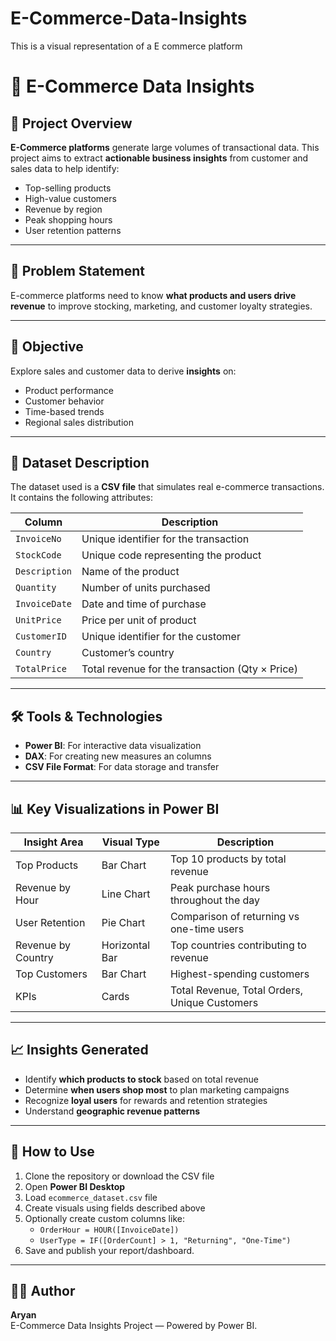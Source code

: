 # E-Commerce-Data-Insights
This is a visual representation of a E commerce  platform 
# 🛒 E-Commerce Data Insights

## 📌 Project Overview

**E-Commerce platforms** generate large volumes of transactional data. This project aims to extract **actionable business insights** from customer and sales data to help identify:

- Top-selling products
- High-value customers
- Revenue by region
- Peak shopping hours
- User retention patterns

---

## 🎯 Problem Statement

E-commerce platforms need to know **what products and users drive revenue** to improve stocking, marketing, and customer loyalty strategies.

---

## 🎯 Objective

Explore sales and customer data to derive **insights** on:

- Product performance
- Customer behavior
- Time-based trends
- Regional sales distribution

---

## 📁 Dataset Description

The dataset used is a **CSV file** that simulates real e-commerce transactions. It contains the following attributes:

| Column       | Description                                 |
|--------------|---------------------------------------------|
| `InvoiceNo`  | Unique identifier for the transaction        |
| `StockCode`  | Unique code representing the product         |
| `Description`| Name of the product                          |
| `Quantity`   | Number of units purchased                    |
| `InvoiceDate`| Date and time of purchase                    |
| `UnitPrice`  | Price per unit of product                    |
| `CustomerID` | Unique identifier for the customer           |
| `Country`    | Customer’s country                           |
| `TotalPrice` | Total revenue for the transaction (Qty × Price) |

---

## 🛠️ Tools & Technologies

- **Power BI**: For interactive data visualization
- **DAX**: For creating new measures an columns
- **CSV File Format**: For data storage and transfer

---

## 📊 Key Visualizations in Power BI

| Insight Area           | Visual Type       | Description                                      |
|------------------------|-------------------|--------------------------------------------------|
| Top Products           | Bar Chart         | Top 10 products by total revenue                 |
| Revenue by Hour        | Line Chart        | Peak purchase hours throughout the day           |
| User Retention         | Pie Chart         | Comparison of returning vs one-time users        |
| Revenue by Country     | Horizontal Bar    | Top countries contributing to revenue            |
| Top Customers          | Bar Chart         | Highest-spending customers                       |
| KPIs                   | Cards             | Total Revenue, Total Orders, Unique Customers    |

---

## 📈 Insights Generated

- Identify **which products to stock** based on total revenue
- Determine **when users shop most** to plan marketing campaigns
- Recognize **loyal users** for rewards and retention strategies
- Understand **geographic revenue patterns**

---

## 📂 How to Use

1. Clone the repository or download the CSV file
2. Open **Power BI Desktop**
3. Load `ecommerce_dataset.csv` file
4. Create visuals using fields described above
5. Optionally create custom columns like:
   - `OrderHour = HOUR([InvoiceDate])`
   - `UserType = IF([OrderCount] > 1, "Returning", "One-Time")`
6. Save and publish your report/dashboard.

---

## 👨‍💻 Author

**Aryan**  
E-Commerce Data Insights Project — Powered by Power BI.

